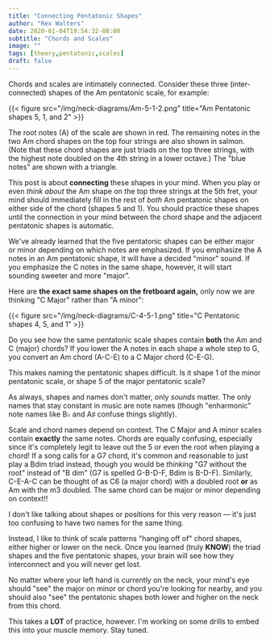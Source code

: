 ```yaml
---
title: "Connecting Pentatonic Shapes"
author: "Rex Walters"
date: 2020-01-04T19:54:32-08:00
subtitle: "Chords and Scales"
image: ""
tags: [theory,pentatonic,scales]
draft: false
---
```


Chords and scales are intimately connected. Consider these three (inter-connected) shapes of the Am pentatonic scale, for example:

<!--more-->

<div class="text-center">
{{< figure src="/img/neck-diagrams/Am-5-1-2.png" title="Am Pentatonic shapes 5, 1, and 2" >}}
</div>

The root notes (A) of the scale are shown in red. The remaining notes in the two Am chord shapes on the top four strings are also shown in salmon. (Note that these chord shapes are just triads on the top three strings, with the highest note doubled on the 4th string in a lower octave.) The "blue notes" are shown with a triangle.

This post is about **connecting** these shapes in your mind. When you play or even *think about* the Am shape on the top three strings at the 5th fret, your mind should immediately fill in the rest of *both* Am pentatonic shapes on either side of the chord (shapes 5 and 1). You should practice these shapes until the connection in your mind between the chord shape and the adjacent pentatonic shapes is automatic.

We've already learned that the five pentatonic shapes can be either major or minor depending on which notes are emphasized. If you emphasize the A notes in an Am pentatonic shape, it will have a decided "minor" sound. If you emphasize the C notes in the same shape, however, it will start sounding sweeter and more "major".

Here are **the exact same shapes on the fretboard again,** only now we are thinking "C Major" rather than "A minor":

<div class="text-center">
{{< figure src="/img/neck-diagrams/C-4-5-1.png" title="C Pentatonic shapes 4, 5, and 1" >}}
</div>

Do you see how the same pentatonic scale shapes contain **both** the Am and C (major) chords? If you lower the A notes in each shape a whole step to G, you convert an Am chord (A-C-E) to a C Major chord (C-E-G).

This makes naming the pentatonic shapes difficult. Is it shape 1 of the minor pentatonic scale, or shape 5 of the major pentatonic scale?

As always, shapes and names don't matter, only *sounds* matter. The only names that stay constant in music are note names (though "enharmonic" note names like B&flat; and A&sharp; confuse things slightly).

Scale and chord names depend on context. The C Major and A minor scales contain **exactly** the same notes. Chords are equally confusing, especially since it's completely legit to leave out the 5 or even the root when playing a chord! If a song calls for a G7 chord, it's common and reasonable to just play a Bdim triad instead, though you would be *thinking* "G7 without the root" instead of "B dim" (G7 is spelled G-B-D-F, Bdim is B-D-F). Similarly, C-E-A-C can be thought of as C6 (a major chord) with a doubled root **or** as Am with the m3 doubled. The same chord can be major or minor depending on context!!

I don't like talking about shapes or positions for this very reason &mdash; it's just too confusing to have two names for the same thing.

Instead, I like to think of scale patterns "hanging off of" chord shapes, either higher or lower on the neck. Once you learned (truly **KNOW**) the triad shapes and the five pentatonic shapes, your brain will see how they interconnect and you will never get lost.

No matter where your left hand is currently on the neck, your mind's eye should "see" the major on minor or chord you're looking for nearby, and you should also "see" the pentatonic shapes both lower and higher on the neck from this chord.

This takes a **LOT** of practice, however. I'm working on some drills to embed this into your muscle memory. Stay tuned.
